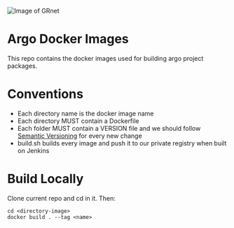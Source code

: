 ![Image of GRnet](https://avatars0.githubusercontent.com/u/6882712?s=200&v=4)
# Argo Docker Images

This repo contains the docker images used for building argo project packages.

# Conventions
- Each directory name is the docker image name
- Each directory MUST contain a Dockerfile
- Each folder MUST contain a VERSION file and we should follow [Semantic Versioning](https://semver.org/) for every new change
- build.sh builds every image and push it to our private registry when built on Jenkins

# Build Locally
Clone current repo and cd in it.
Then:
```
cd <directory-image>
docker build . --tag <name>
```